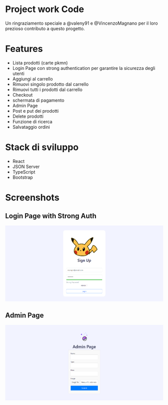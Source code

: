 # Project work Code
Un ringraziamento speciale a @valeny91 e @VincenzoMagnano per il loro prezioso contributo a questo progetto.

# Features
- Lista prodotti (carte pkmn)
- Login Page con strong authentication per garantire la sicurezza degli utenti
- Aggiungi al carrello
- Rimuovi singolo prodotto dal carrello
- Rimuovi tutti i prodotti dal carrello
- Checkout
- schermata di pagamento
- Admin Page
- Post e put dei prodotti
- Delete prodotti
- Funzione di ricerca
- Salvataggio ordini

# Stack di sviluppo
- React
- JSON Server
- TypeScript
- Bootstrap

# Screenshots
## Login Page with Strong Auth
![Login](public/screenshots/signup.png)
## Admin Page
![Admin](public/screenshots/admin-page.png)
